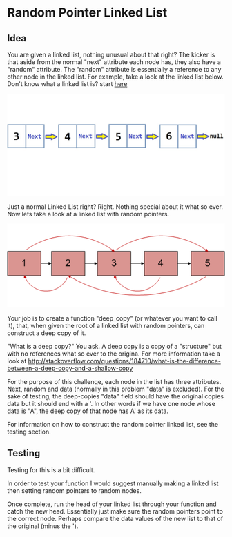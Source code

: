 Random Pointer Linked List
======
Idea
------
You are given a  linked list, nothing unusual about that right? The kicker is that aside from the normal "next" attribute each node has, they also have a "random" attribute. The "random" attribute is essentially a reference to any other node in the linked list. For example, take a look at the linked list below. Don't know what a linked list is? start [here](https://www.cs.cmu.edu/~adamchik/15-121/lectures/Linked%20Lists/linked%20lists.html)

![](linkedlist.jpg) 

Just a normal Linked List right? Right. Nothing special about it what so ever. Now lets take a look at a linked list with random pointers.

![](ArbitLinked-List12.gif) 

Your job is to create a function "deep_copy" (or whatever you want to call it), that, when given the root of a linked list with random pointers, can construct a deep copy of it. 

"What is a deep copy?" You ask. A deep copy is a copy of a "structure" but with no references what so ever to the origina. For more information take a look at http://stackoverflow.com/questions/184710/what-is-the-difference-between-a-deep-copy-and-a-shallow-copy

For the purpose of this challenge, each node in the list has three attributes. Next, random and data (normally in this problem "data" is excluded). For the sake of testing, the deep-copies "data" field should have the original copies data but it should end with a \'. In other words if we have one node whose data is "A", the deep copy of that node has A' as its data.

For information on how to construct the random pointer linked list, see the testing section.

Testing
------
Testing for this is a bit difficult. 

In order to test your function I would suggest manually making a linked list then setting random pointers to random nodes.

Once complete, run the head of your linked list through your function and catch the new head. Essentially just make sure the random pointers point to the correct node. Perhaps compare the data values of the new list to that of the original (minus the ').
